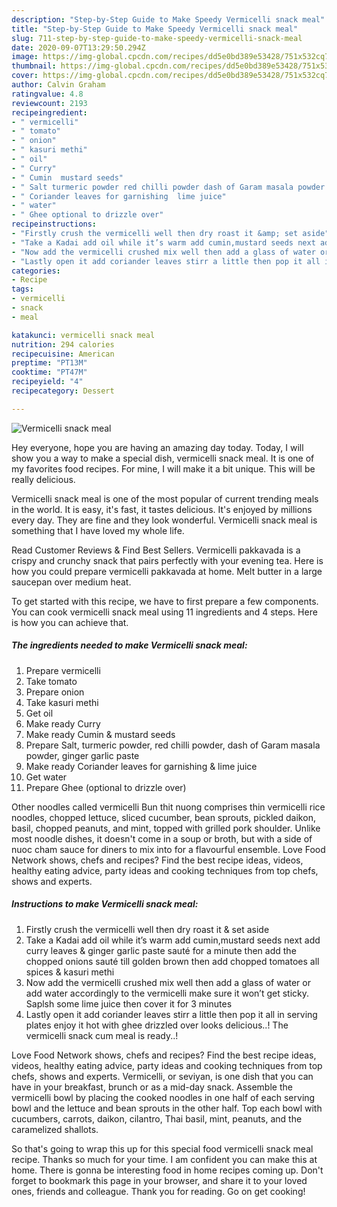 ```yaml
---
description: "Step-by-Step Guide to Make Speedy Vermicelli snack meal"
title: "Step-by-Step Guide to Make Speedy Vermicelli snack meal"
slug: 711-step-by-step-guide-to-make-speedy-vermicelli-snack-meal
date: 2020-09-07T13:29:50.294Z
image: https://img-global.cpcdn.com/recipes/dd5e0bd389e53428/751x532cq70/vermicelli-snack-meal-recipe-main-photo.jpg
thumbnail: https://img-global.cpcdn.com/recipes/dd5e0bd389e53428/751x532cq70/vermicelli-snack-meal-recipe-main-photo.jpg
cover: https://img-global.cpcdn.com/recipes/dd5e0bd389e53428/751x532cq70/vermicelli-snack-meal-recipe-main-photo.jpg
author: Calvin Graham
ratingvalue: 4.8
reviewcount: 2193
recipeingredient:
- " vermicelli"
- " tomato"
- " onion"
- " kasuri methi"
- " oil"
- " Curry"
- " Cumin  mustard seeds"
- " Salt turmeric powder red chilli powder dash of Garam masala powder ginger garlic paste"
- " Coriander leaves for garnishing  lime juice"
- " water"
- " Ghee optional to drizzle over"
recipeinstructions:
- "Firstly crush the vermicelli well then dry roast it &amp; set aside"
- "Take a Kadai add oil while it’s warm add cumin,mustard seeds next add curry leaves &amp; ginger garlic paste sauté for a minute then add the chopped onions sauté till golden brown then add chopped tomatoes all spices &amp; kasuri methi"
- "Now add the vermicelli crushed mix well then add a glass of water or add water accordingly to the vermicelli make sure it won’t get sticky. Saplsh some lime juice then cover it for 3 minutes"
- "Lastly open it add coriander leaves stirr a little then pop it all in serving plates enjoy it hot with ghee drizzled over looks delicious..! The vermicelli snack cum meal is ready..!"
categories:
- Recipe
tags:
- vermicelli
- snack
- meal

katakunci: vermicelli snack meal 
nutrition: 294 calories
recipecuisine: American
preptime: "PT13M"
cooktime: "PT47M"
recipeyield: "4"
recipecategory: Dessert

---
```



![Vermicelli snack meal](https://img-global.cpcdn.com/recipes/dd5e0bd389e53428/751x532cq70/vermicelli-snack-meal-recipe-main-photo.jpg)

Hey everyone, hope you are having an amazing day today. Today, I will show you a way to make a special dish, vermicelli snack meal. It is one of my favorites food recipes. For mine, I will make it a bit unique. This will be really delicious.

Vermicelli snack meal is one of the most popular of current trending meals in the world. It is easy, it's fast, it tastes delicious. It's enjoyed by millions every day. They are fine and they look wonderful. Vermicelli snack meal is something that I have loved my whole life.

Read Customer Reviews &amp; Find Best Sellers. Vermicelli pakkavada is a crispy and crunchy snack that pairs perfectly with your evening tea. Here is how you could prepare vermicelli pakkavada at home. Melt butter in a large saucepan over medium heat.


To get started with this recipe, we have to first prepare a few components. You can cook vermicelli snack meal using 11 ingredients and 4 steps. Here is how you can achieve that.

<!--inarticleads1-->

##### The ingredients needed to make Vermicelli snack meal:

1. Prepare  vermicelli
1. Take  tomato
1. Prepare  onion
1. Take  kasuri methi
1. Get  oil
1. Make ready  Curry
1. Make ready  Cumin &amp; mustard seeds
1. Prepare  Salt, turmeric powder, red chilli powder, dash of Garam masala powder, ginger garlic paste
1. Make ready  Coriander leaves for garnishing &amp; lime juice
1. Get  water
1. Prepare  Ghee (optional to drizzle over)


Other noodles called vermicelli Bun thit nuong comprises thin vermicelli rice noodles, chopped lettuce, sliced cucumber, bean sprouts, pickled daikon, basil, chopped peanuts, and mint, topped with grilled pork shoulder. Unlike most noodle dishes, it doesn&#39;t come in a soup or broth, but with a side of nuoc cham sauce for diners to mix into for a flavourful ensemble. Love Food Network shows, chefs and recipes? Find the best recipe ideas, videos, healthy eating advice, party ideas and cooking techniques from top chefs, shows and experts. 

<!--inarticleads2-->

##### Instructions to make Vermicelli snack meal:

1. Firstly crush the vermicelli well then dry roast it &amp; set aside
1. Take a Kadai add oil while it’s warm add cumin,mustard seeds next add curry leaves &amp; ginger garlic paste sauté for a minute then add the chopped onions sauté till golden brown then add chopped tomatoes all spices &amp; kasuri methi
1. Now add the vermicelli crushed mix well then add a glass of water or add water accordingly to the vermicelli make sure it won’t get sticky. Saplsh some lime juice then cover it for 3 minutes
1. Lastly open it add coriander leaves stirr a little then pop it all in serving plates enjoy it hot with ghee drizzled over looks delicious..! The vermicelli snack cum meal is ready..!


Love Food Network shows, chefs and recipes? Find the best recipe ideas, videos, healthy eating advice, party ideas and cooking techniques from top chefs, shows and experts. Vermicelli, or seviyan, is one dish that you can have in your breakfast, brunch or as a mid-day snack. Assemble the vermicelli bowl by placing the cooked noodles in one half of each serving bowl and the lettuce and bean sprouts in the other half. Top each bowl with cucumbers, carrots, daikon, cilantro, Thai basil, mint, peanuts, and the caramelized shallots. 

So that's going to wrap this up for this special food vermicelli snack meal recipe. Thanks so much for your time. I am confident you can make this at home. There is gonna be interesting food in home recipes coming up. Don't forget to bookmark this page in your browser, and share it to your loved ones, friends and colleague. Thank you for reading. Go on get cooking!
